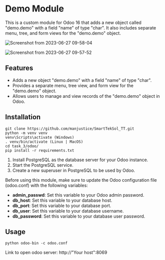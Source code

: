 # Demo Module

This is a custom module for Odoo 16 that adds a new object called "demo.demo" with a field "name" of type "char". It also includes separate menu, tree, and form views for the "demo.demo" object.

![Screenshot from 2023-06-27 09-58-04](https://github.com/manjustice/SmartTekSol_TT/assets/81980801/67631208-6873-44c8-ba2f-dafa2d8ee09a)

![Screenshot from 2023-06-27 09-57-52](https://github.com/manjustice/SmartTekSol_TT/assets/81980801/a8878bb6-485d-45da-aa14-489da1f7aa0c)

## Features

- Adds a new object "demo.demo" with a field "name" of type "char".
- Provides a separate menu, tree view, and form view for the "demo.demo" object.
- Allows users to manage and view records of the "demo.demo" object in Odoo.

## Installation

```
git clone https://github.com/manjustice/SmartTekSol_TT.git
python -m venv venv
venv\Scripts\activate (Windows)
. venv/bin/activate (Linux | MacOS)
cd task_3/odoo/
pip install -r requirements.txt
```

1. Install PostgreSQL as the database server for your Odoo instance. 
2. Start the PostgreSQL service.
3. Create a new superuser in PostgreSQL to be used by Odoo.

Before using this module, make sure to update the Odoo configuration file (odoo.conf) with the following variables:

- **admin_passwd**: Set this variable to your Odoo admin password.
- **db_host**: Set this variable to your database host.
- **db_port**: Set this variable to your database port.
- **db_user**: Set this variable to your database username.
- **db_password**: Set this variable to your database user password.


## Usage
```
python odoo-bin -c odoo.conf
```
Link to open odoo server: http://"Your host":8069
